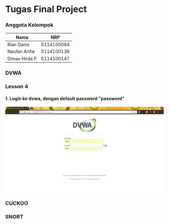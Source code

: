 # Tugas Final Project

### Anggota Kelompok

|Nama      |NRP    |
|---|---|
Rian Danis  | 5114100084
Naufan Arifie | 5114100136
Dimas Hirda P | 5114100147


### DVWA
  ### Lesson 4
  #### 1. Login ke dvwa, dengan default password "password"
  ![alt text](https://github.com/dimashirda/PKSJ-1/blob/master/PKSJ/Lesson%204/dvwa%20login.PNG)

### CUCKOO
### SNORT
